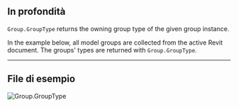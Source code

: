 ## In profondità
`Group.GroupType` returns the owning group type of the given group instance.

In the example below, all model groups are collected from the active Revit document. The groups' types are returned with `Group.GroupType`.

___
## File di esempio

![Group.GroupType](./Revit.Elements.Group.GroupType_img.jpg)

